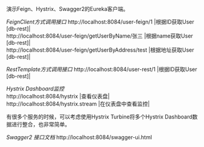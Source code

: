 演示Feign、Hystrix、Swagger2的Eureka客户端。  

_FeignClient方式调用接口_
http://localhost:8084/user-feign/1                      |根据ID获取User [db-rest]|  
http://localhost:8084/user-feign/getUserByName/张三      |根据name获取User [db-rest]|  
http://localhost:8084/user-feign/getUserByAddress/test  |根据地址获取User [db-rest]|  


_RestTemplate方式调用接口_
http://localhost:8084/user-rest/1                       |根据ID获取User [db-rest]|  


_Hystrix Dashboard监控_     
http://localhost:8084/hystrix                           |查看仪表盘|  
http://localhost:8084/hystrix.stream                    |在仪表盘中查看监控|  


有很多个服务的时候，可以考虑使用Hystrix Turbine将多个Hystrix Dashboard数据进行整合，也非常简单。


_Swagger2 接口文档_
http://localhost:8084/swagger-ui.html
